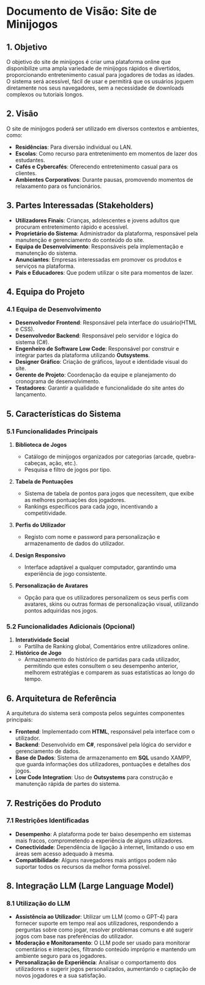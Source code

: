 # Documento de Visão: Site de Minijogos

## 1. Objetivo
O objetivo do site de minijogos é criar uma plataforma online que disponibilize uma ampla variedade de minijogos rápidos e divertidos, proporcionando entretenimento casual para jogadores de todas as idades. O sistema será acessível, fácil de usar e permitirá que os usuários joguem diretamente nos seus navegadores, sem a necessidade de downloads complexos ou tutoriais longos.

## 2. Visão
O site de minijogos poderá ser utilizado em diversos contextos e ambientes, como:
- **Residências**: Para diversão individual ou LAN.
- **Escolas**: Como recurso para entretenimento em momentos de lazer dos estudantes.
- **Cafés e Cybercafés**: Oferecendo entretenimento casual para os clientes.
- **Ambientes Corporativos**: Durante pausas, promovendo momentos de relaxamento para os funcionários.

## 3. Partes Interessadas (Stakeholders)
- **Utilizadores Finais**: Crianças, adolescentes e jovens adultos que procuram entretenimento rápido e acessível.
- **Proprietário do Sistema**: Administrador da plataforma, responsável pela manutenção e gerenciamento do conteúdo do site.
- **Equipa de Desenvolvimento**: Responsáveis pela implementação e manutenção do sistema.
- **Anunciantes**: Empresas interessadas em promover os produtos e serviços na plataforma.
- **Pais e Educadores**: Que podem utilizar o site para momentos de lazer.

## 4. Equipa do Projeto
### 4.1 Equipa de Desenvolvimento
- **Desenvolvedor Frontend**: Responsável pela interface do usuário(HTML e CSS).
- **Desenvolvedor Backend**: Responsável pelo servidor e lógica do sistema (C#).
- **Engenheiro de Software Low Code**: Responsável por construir e integrar partes da plataforma utilizando **Outsystems**.
- **Designer Gráfico**: Criação de gráficos, layout e identidade visual do site.
- **Gerente de Projeto**: Coordenação da equipe e planejamento do cronograma de desenvolvimento.
- **Testadores**: Garantir a qualidade e funcionalidade do site antes do lançamento.

## 5. Características do Sistema
### 5.1 Funcionalidades Principais
1. **Biblioteca de Jogos**
   - Catálogo de minijogos organizados por categorias (arcade, quebra-cabeças, ação, etc.).
   - Pesquisa e filtro de jogos por tipo.

2. **Tabela de Pontuações**
   - Sistema de tabela de pontos para jogos que necessitem, que exibe as melhores pontuações dos jogadores.
   - Rankings específicos para cada jogo, incentivando a competitividade.

3. **Perfis do Utilizador**
   - Registo com nome e password para personalização e armazenamento de dados do utilizador.

4. **Design Responsivo**
   - Interface adaptável a qualquer computador, garantindo uma experiência de jogo consistente.
     
5. **Personalização de Avatares**
   - Opção para que os utilizadores personalizem os seus perfis com avatares, skins ou outras formas de personalização visual, utilizando pontos adquiridas nos jogos.

### 5.2 Funcionalidades Adicionais (Opcional)
1. **Interatividade Social**
   - Partilha de Ranking global, Comentários entre utilizadores online.
2. **Histórico de Jogo**
   - Armazenamento do histórico de partidas para cada utilizador, permitindo que estes consultem o seu desempenho anterior, melhorem estratégias e comparem as suas estatísticas ao longo do tempo.

## 6. Arquitetura de Referência
A arquitetura do sistema será composta pelos seguintes componentes principais:
- **Frontend**: Implementado com **HTML**, responsável pela interface com o utilizador.
- **Backend**: Desenvolvido em **C#**, responsável pela lógica do servidor e gerenciamento de dados.
- **Base de Dados**: Sistema de armazenamento em **SQL** usando XAMPP, que guarda informações dos utilizadores, pontuações e detalhes dos jogos.
- **Low Code Integration**: Uso de **Outsystems** para construção e manutenção rápida de partes do sistema.

## 7. Restrições do Produto
### 7.1 Restrições Identificadas
- **Desempenho**: A plataforma pode ter baixo desempenho em sistemas mais fracos, comprometendo a experiência de alguns utilizadores.
- **Conectividade**: Dependência de ligação à internet, limitando o uso em áreas sem acesso adequado à mesma.
- **Compatibilidade**: Alguns navegadores mais antigos podem não suportar todos os recursos da melhor forma possível.

## 8. Integração LLM (Large Language Model)
### 8.1 Utilização do LLM
- **Assistência ao Utilizador**: Utilizar um LLM (como o GPT-4) para fornecer suporte em tempo real aos utilizadores, respondendo a perguntas sobre como jogar, resolver problemas comuns e até sugerir jogos com base nas preferências do utilizador.
- **Moderação e Monitoramento**: O LLM pode ser usado para monitorar comentários e interações, filtrando conteúdo impróprio e mantendo um ambiente seguro para os jogadores.
- **Personalização de Experiência**: Analisar o comportamento dos utilizadores e sugerir jogos personalizados, aumentando o captação de novos jogadores e a sua satisfação.
  
